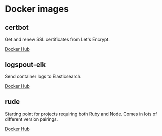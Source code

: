 # Docker images

## certbot

Get and renew SSL certificates from Let's Encrypt.

[Docker Hub](https://hub.docker.com/r/madebytight/certbot)

## logspout-elk

Send container logs to Elasticsearch.

[Docker Hub](https://hub.docker.com/r/madebytight/logspout-elk)

## rude

Starting point for projects requiring both Ruby and Node. Comes in lots of different version pairings.

[Docker Hub](https://hub.docker.com/r/madebytight/rude)
